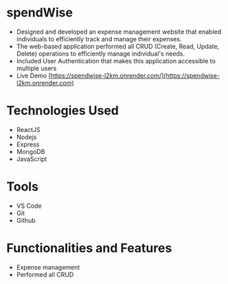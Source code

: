 # spendWise
- Designed and developed an expense management website that enabled individuals to efficiently track and manage
their expenses.
- The web-based application performed all CRUD (Create, Read, Update, Delete) operations to efficiently manage
individual's needs.
- Included User Authentication that makes this application accessible to multiple users
- Live Demo [https://spendwise-l2km.onrender.com/](https://spendwise-l2km.onrender.com)

# Technologies Used
- ReactJS
- Nodejs
- Express
- MongoDB
- JavaScript

# Tools
- VS Code
- Git
- Github

# Functionalities and Features

- Expense management
- Performed all CRUD
